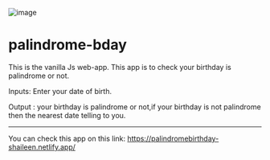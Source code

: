 ![image](https://user-images.githubusercontent.com/90495133/135727372-8f10155d-f13a-401e-862e-196109543e62.png)
# palindrome-bday
 This is the vanilla Js web-app.
 This app is to check your birthday is palindrome or not.
 
 Inputs: Enter your date of birth.
 
 Output : your birthday is palindrome or not,if your birthday is not palindrome then the nearest date telling to you.
 
 -------------------------------------------------------
 You can check this app on this link: https://palindromebirthday-shaileen.netlify.app/
